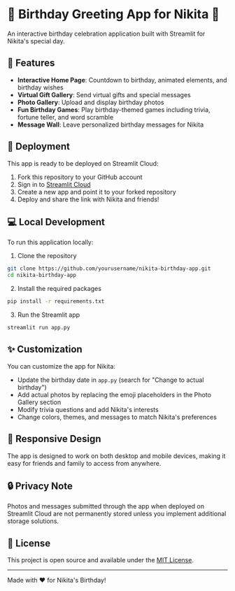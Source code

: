# 🎂 Birthday Greeting App for Nikita 🎉

An interactive birthday celebration application built with Streamlit for Nikita's special day.

## 🎈 Features

- **Interactive Home Page**: Countdown to birthday, animated elements, and birthday wishes
- **Virtual Gift Gallery**: Send virtual gifts and special messages
- **Photo Gallery**: Upload and display birthday photos
- **Fun Birthday Games**: Play birthday-themed games including trivia, fortune teller, and word scramble
- **Message Wall**: Leave personalized birthday messages for Nikita

## 🚀 Deployment

This app is ready to be deployed on Streamlit Cloud:

1. Fork this repository to your GitHub account
2. Sign in to [Streamlit Cloud](https://streamlit.io/cloud)
3. Create a new app and point it to your forked repository
4. Deploy and share the link with Nikita and friends!

## 💻 Local Development

To run this application locally:

1. Clone the repository
```bash
git clone https://github.com/yourusername/nikita-birthday-app.git
cd nikita-birthday-app
```

2. Install the required packages
```bash
pip install -r requirements.txt
```

3. Run the Streamlit app
```bash
streamlit run app.py
```

## ✨ Customization

You can customize the app for Nikita:

- Update the birthday date in `app.py` (search for "Change to actual birthday")
- Add actual photos by replacing the emoji placeholders in the Photo Gallery section
- Modify trivia questions and add Nikita's interests
- Change colors, themes, and messages to match Nikita's preferences

## 📱 Responsive Design

The app is designed to work on both desktop and mobile devices, making it easy for friends and family to access from anywhere.

## 🔒 Privacy Note

Photos and messages submitted through the app when deployed on Streamlit Cloud are not permanently stored unless you implement additional storage solutions.

## 📝 License

This project is open source and available under the [MIT License](LICENSE).

---

Made with ❤️ for Nikita's Birthday!
